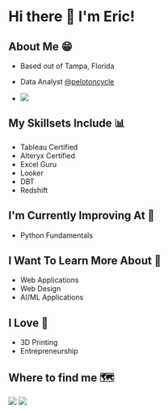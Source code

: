 # Hi there 👋 I'm Eric!

## About Me 😁
- Based out of Tampa, Florida
- Data Analyst [@pelotoncycle](https://www.onepeloton.com/)

- ![](https://visitor-badge.laobi.icu/badge?page_id=ericwagnergithub.ericwagnergithub)

## My Skillsets Include 📊
- Tableau Certified
- Alteryx Certified
- Excel Guru
- Looker
- DBT
- Redshift

## I'm Currently Improving At 🧠
- Python Fundamentals
  
## I Want To Learn More About 🏫
- Web Applications
- Web Design
- AI/ML Applications

## I Love 💙
- 3D Printing
- Entrepreneurship

## Where to find me 🗺
[<img src="https://img.shields.io/badge/linkedin-%230077B5.svg?&style=for-the-badge&logo=linkedin&logoColor=white">](https://www.linkedin.com/in/ecwagner/)
[<img src="https://img.shields.io/badge/GitHub-%2312100E.svg?&style=for-the-badge&logo=Github&logoColor=white">](https://www.linkedin.com/in/ecwagner/)




<!--
**ericwagnergithub/ericwagnergithub** is a ✨ _special_ ✨ repository because its `README.md` (this file) appears on your GitHub profile.

Here are some ideas to get you started:

- 🔭 I’m currently working on ...
- 🌱 I’m currently learning ...
- 👯 I’m looking to collaborate on ...
- 🤔 I’m looking for help with ...
- 💬 Ask me about ...
- 📫 How to reach me: ...
- 😄 Pronouns: ...
- ⚡ Fun fact: ...
-->
